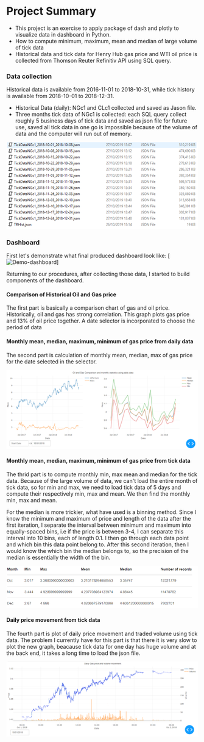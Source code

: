 
# Project Summary

* This project is an exercise to apply package of dash and plotly to visualize data in dashboard in Python. 
* How to compute minimum, maximum, mean and median of large volume of tick data
* Historical data and tick data for Henry Hub gas price and WTI oil price is collected from Thomson Reuter Refinitiv API using SQL query.

### Data collection 
Historical data is available from 2016-11-01 to 2018-10-31, while tick history is available from 2018-10-01 to 2018-12-31.

* Historical Data (daily): NGc1 and CLc1 collected and saved as Jason file.
* Three months tick data of NGc1 is collected: each SQL query collect roughly 5 business days of tick data and saved as json file for future use, saved all tick data in one go is impossible because of the volume of data and the computer will run out of memory.

![data-list](/images/json-list.PNG)

### Dashboard
First let's demonstrate what final produced dashboard look like:
[![Demo-dashboard](https://j.gifs.com/L7WQOW.gif)]

Returning to our procedures, after collecting those data, I started to build components of the dashboard.

#### Comparison of Historical Oil and Gas price
The first part is basically a comparison chart of gas and oil price. Historically, oil and gas has strong correlation. This graph plots gas price and 13% of oil price together. A date selector is incorporated to choose the period of data

#### Monthly mean, median, maximum, minimum of gas price from daily data
The second part is calculation of monthly mean, median, max of gas price for the date selected in the selector.

![hist-gas](/images/historical-gas.PNG)

#### Monthly mean, median, maximum, minimum of gas price from tick data
The thrid part is to compute monthly min, max mean and median for the tick data. Because of the large volume of data, we can't load the entire month of tick data, so for min and max, we need to load tick data of 5 days and compute their respectively min, max and mean. We then find the monthly min, max and mean. 

For the median is more trickier, what have used is a binning method. Since I know the minimum and maximum of price and length of the data after the first iteration, I separate the interval between minimum and maximum into equally-spaced bins, i.e if the price is between 3-4, I can separate this interval into 10 bins, each of length 0.1. I then go through each data point and which bin this data point belong to. After this second iteration, then I would know the which bin the median belongs to, so the precision of the median is essentially the width of the bin.

![summary-stat](/images/summary-stats.PNG)


#### Daily price movement from tick data
The fourth part is plot of daily price movement and traded volume using tick data. The problem I currently have for this part is that there it is very slow to plot the new graph, beacause tick data for one day has huge volume and at the back end, it takes a long time to load the json file.

![tick-gas](/images/tick-gas.PNG)



